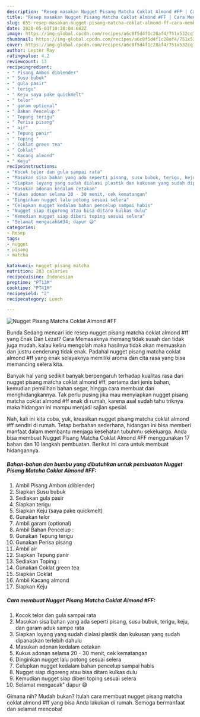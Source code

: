 ```yaml
---
description: "Resep masakan Nugget Pisang Matcha Coklat Almond #FF | Cara Membuat Nugget Pisang Matcha Coklat Almond #FF Yang Sedap"
title: "Resep masakan Nugget Pisang Matcha Coklat Almond #FF | Cara Membuat Nugget Pisang Matcha Coklat Almond #FF Yang Sedap"
slug: 655-resep-masakan-nugget-pisang-matcha-coklat-almond-ff-cara-membuat-nugget-pisang-matcha-coklat-almond-ff-yang-sedap
date: 2020-05-01T10:30:04.682Z
image: https://img-global.cpcdn.com/recipes/a6c8f5d4f1c28af4/751x532cq70/nugget-pisang-matcha-coklat-almond-ff-foto-resep-utama.jpg
thumbnail: https://img-global.cpcdn.com/recipes/a6c8f5d4f1c28af4/751x532cq70/nugget-pisang-matcha-coklat-almond-ff-foto-resep-utama.jpg
cover: https://img-global.cpcdn.com/recipes/a6c8f5d4f1c28af4/751x532cq70/nugget-pisang-matcha-coklat-almond-ff-foto-resep-utama.jpg
author: Lester Ray
ratingvalue: 4.2
reviewcount: 13
recipeingredient:
- " Pisang Ambon diblender"
- " Susu bubuk"
- " gula pasir"
- " terigu"
- " Keju saya pake quickmelt"
- " telor"
- " garam optional"
- " Bahan Pencelup "
- " Tepung terigu"
- " Perisa pisang"
- " air"
- " Tepung panir"
- " Toping "
- " Coklat green tea"
- " Coklat"
- " Kacang almond"
- " Keju"
recipeinstructions:
- "Kocok telor dan gula sampai rata"
- "Masukan sisa bahan yang ada seperti pisang, susu bubuk, terigu, keju, dan garam aduk sampe rata"
- "Siapkan loyang yang sudah dialasi plastik dan kukusan yang sudah dipanaskan terlebih dahulu"
- "Masukan adonan kedalam cetakan"
- "Kukus adonan selama 20 - 30 menit, cek kematangan"
- "Dinginkan nugget lalu potong sesuai selera"
- "Celupkan nugget kedalam bahan pencelup sampai habis"
- "Nugget siap digoreng atau bisa ditaro kulkas dulu"
- "Kemudian nugget siap diberi toping sesuai selera"
- "Selamat mengacak&#34; dapur 😅"
categories:
- Resep
tags:
- nugget
- pisang
- matcha

katakunci: nugget pisang matcha 
nutrition: 203 calories
recipecuisine: Indonesian
preptime: "PT13M"
cooktime: "PT41M"
recipeyield: "2"
recipecategory: Lunch

---
```



![Nugget Pisang Matcha Coklat Almond #FF](https://img-global.cpcdn.com/recipes/a6c8f5d4f1c28af4/751x532cq70/nugget-pisang-matcha-coklat-almond-ff-foto-resep-utama.jpg)

Bunda Sedang mencari ide resep nugget pisang matcha coklat almond #ff yang Enak Dan Lezat? Cara Memasaknya memang tidak susah dan tidak juga mudah. kalau keliru mengolah maka hasilnya tidak akan memuaskan dan justru cenderung tidak enak. Padahal nugget pisang matcha coklat almond #ff yang enak selayaknya memiliki aroma dan cita rasa yang bisa memancing selera kita.

Banyak hal yang sedikit banyak berpengaruh terhadap kualitas rasa dari nugget pisang matcha coklat almond #ff, pertama dari jenis bahan, kemudian pemilihan bahan segar, hingga cara membuat dan menghidangkannya. Tak perlu pusing jika mau menyiapkan nugget pisang matcha coklat almond #ff enak di rumah, karena asal sudah tahu triknya maka hidangan ini mampu menjadi sajian spesial.




Nah, kali ini kita coba, yuk, kreasikan nugget pisang matcha coklat almond #ff sendiri di rumah. Tetap berbahan sederhana, hidangan ini bisa memberi manfaat dalam membantu menjaga kesehatan tubuhmu sekeluarga. Anda bisa membuat Nugget Pisang Matcha Coklat Almond #FF menggunakan 17 bahan dan 10 langkah pembuatan. Berikut ini cara untuk membuat hidangannya.

<!--inarticleads1-->

##### Bahan-bahan dan bumbu yang dibutuhkan untuk pembuatan Nugget Pisang Matcha Coklat Almond #FF:

1. Ambil  Pisang Ambon (diblender)
1. Siapkan  Susu bubuk
1. Sediakan  gula pasir
1. Siapkan  terigu
1. Siapkan  Keju (saya pake quickmelt)
1. Gunakan  telor
1. Ambil  garam (optional)
1. Ambil  Bahan Pencelup :
1. Gunakan  Tepung terigu
1. Gunakan  Perisa pisang
1. Ambil  air
1. Siapkan  Tepung panir
1. Sediakan  Toping :
1. Gunakan  Coklat green tea
1. Siapkan  Coklat
1. Ambil  Kacang almond
1. Siapkan  Keju




<!--inarticleads2-->

##### Cara membuat Nugget Pisang Matcha Coklat Almond #FF:

1. Kocok telor dan gula sampai rata
1. Masukan sisa bahan yang ada seperti pisang, susu bubuk, terigu, keju, dan garam aduk sampe rata
1. Siapkan loyang yang sudah dialasi plastik dan kukusan yang sudah dipanaskan terlebih dahulu
1. Masukan adonan kedalam cetakan
1. Kukus adonan selama 20 - 30 menit, cek kematangan
1. Dinginkan nugget lalu potong sesuai selera
1. Celupkan nugget kedalam bahan pencelup sampai habis
1. Nugget siap digoreng atau bisa ditaro kulkas dulu
1. Kemudian nugget siap diberi toping sesuai selera
1. Selamat mengacak&#34; dapur 😅




Gimana nih? Mudah bukan? Itulah cara membuat nugget pisang matcha coklat almond #ff yang bisa Anda lakukan di rumah. Semoga bermanfaat dan selamat mencoba!
